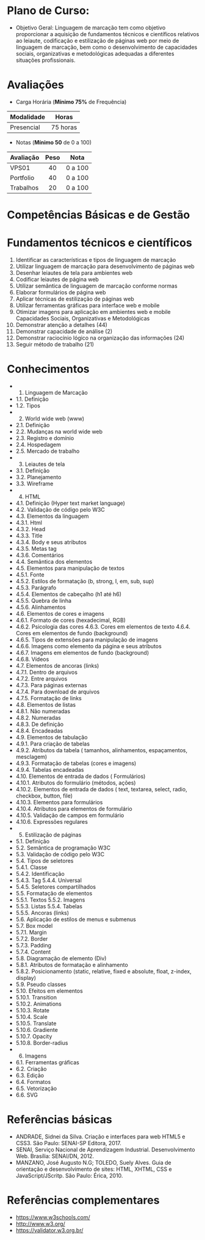 # Plano de Curso:

- Objetivo Geral: Linguagem de marcação tem como objetivo proporcionar a aquisição de fundamentos técnicos e científicos relativos ao leiaute, codificação e estilização de páginas web por meio de linguagem de marcação, bem como o desenvolvimento de capacidades sociais, organizativas e metodológicas adequadas a diferentes situações profissionais.

# Avaliações
- Carga Horária (**Mínimo 75%** de Frequência)

|Modalidade|Horas|
|-|-|
|Presencial|75 horas|

- Notas (**Mínimo 50** de 0 a 100)

|Avaliação|Peso|Nota|
|-|:-:|:-:|
|VPS01|40|0 a 100|
|Portfolio|40|0 a 100|
|Trabalhos|20|0 a 100|

# Competências Básicas e de Gestão 
# Fundamentos técnicos e científicos

1. Identificar as características e tipos de linguagem de marcação
2. Utilizar linguagem de marcação para desenvolvimento de páginas web
3. Desenhar leiautes de tela para ambientes web
4. Codificar leiautes de página web
5. Utilizar semântica de linguagem de marcação conforme normas
6. Elaborar formulários de página web
7. Aplicar técnicas de estilização de páginas web
8. Utilizar ferramentas gráficas para interface web e mobile
9. Otimizar imagens para aplicação em ambientes web e mobile  
Capacidades Sociais, Organizativas e Metodológicas
1. Demonstrar atenção a detalhes (44)
2. Demonstrar capacidade de análise (2)
3. Demonstrar raciocínio lógico na organização das informações (24)
4. Seguir método de trabalho (21)

# Conhecimentos 

- 1. Linguagem de Marcação
- 1.1. Definição
- 1.2. Tipos
- 2. World wide web (www)
- 2.1. Definição
- 2.2. Mudanças na world wide web
- 2.3. Registro e domínio
- 2.4. Hospedagem
- 2.5. Mercado de trabalho
- 3. Leiautes de tela
- 3.1. Definição
- 3.2. Planejamento
- 3.3. Wireframe
- 4. HTML
- 4.1. Definição (Hyper text market language)
- 4.2. Validação de código pelo W3C
- 4.3. Elementos da linguagem
- 4.3.1. Html
- 4.3.2. Head
- 4.3.3. Title
- 4.3.4. Body e seus atributos
- 4.3.5. Metas tag
- 4.3.6. Comentários
- 4.4. Semântica dos elementos
- 4.5. Elementos para manipulação de textos
- 4.5.1. Fonte
- 4.5.2. Estilos de formatação (b, strong, I, em, sub, sup)
- 4.5.3. Parágrafo
- 4.5.4. Elementos de cabeçalho (h1 até h6)
- 4.5.5. Quebra de linha
- 4.5.6. Alinhamentos
- 4.6. Elementos de cores e imagens
- 4.6.1. Formato de cores (hexadecimal, RGB)
- 4.6.2. Psicologia das cores 4.6.3. Cores em elementos de texto 4.6.4. Cores em elementos de fundo (background)
- 4.6.5. Tipos de extensões para manipulação de imagens
- 4.6.6. Imagens como elemento da página e seus atributos
- 4.6.7. Imagens em elementos de fundo (background)
- 4.6.8. Vídeos
- 4.7. Elementos de ancoras (links)
- 4.7.1. Dentro de arquivos
- 4.7.2. Entre arquivos
- 4.7.3. Para páginas externas
- 4.7.4. Para download de arquivos
- 4.7.5. Formatação de links
- 4.8. Elementos de listas
- 4.8.1. Não numeradas
- 4.8.2. Numeradas
- 4.8.3. De definição
- 4.8.4. Encadeadas
- 4.9. Elementos de tabulação
- 4.9.1. Para criação de tabelas
- 4.9.2. Atributos da tabela ( tamanhos, alinhamentos, espaçamentos, mesclagem)
- 4.9.3. Formatação de tabelas (cores e imagens)
- 4.9.4. Tabelas encadeadas
- 4.10. Elementos de entrada de dados ( Formulários)
- 4.10.1. Atributos do formulário (métodos, ações)
- 4.10.2. Elementos de entrada de dados ( text, textarea, select, radio, checkbox, button, file)
- 4.10.3. Elementos para formulários
- 4.10.4. Atributos para elementos de formulário
- 4.10.5. Validação de campos em formulário
- 4.10.6. Expressões regulares
- 5. Estilização de páginas
- 5.1. Definição
- 5.2. Semântica de programação W3C
- 5.3. Validação de código pelo W3C
- 5.4. Tipos de seletores
- 5.4.1. Classe
- 5.4.2. Identificação
- 5.4.3. Tag 5.4.4. Universal
- 5.4.5. Seletores compartilhados
- 5.5. Formatação de elementos 
- 5.5.1. Textos 5.5.2. Imagens
- 5.5.3. Listas 5.5.4. Tabelas
- 5.5.5. Ancoras (links)
- 5.6. Aplicação de estilos de menus e submenus
- 5.7. Box model
- 5.7.1. Margin
- 5.7.2. Border
- 5.7.3. Padding
- 5.7.4. Content
- 5.8. Diagramação de elemento (Div)
- 5.8.1. Atributos de formatação e alinhamento
- 5.8.2. Posicionamento (static, relative, fixed e absolute, float, z-index, display)
- 5.9. Pseudo classes
- 5.10. Efeitos em elementos
- 5.10.1. Transition
- 5.10.2. Animations
- 5.10.3. Rotate
- 5.10.4. Scale
- 5.10.5. Translate
- 5.10.6. Gradiente
- 5.10.7. Opacity
- 5.10.8. Border-radius
- 6. Imagens
- 6.1.  Ferramentas gráficas
- 6.2. Criação
- 6.3. Edição
- 6.4. Formatos
- 6.5. Vetorização
- 6.6. SVG 

# Referências básicas

- ANDRADE, Sidnei da Silva. Criação e interfaces para web HTML5 e CSS3. São Paulo: SENAI-SP Editora, 2017.
- SENAI, Serviço Nacional de Aprendizagem Industrial. Desenvolvimento Web. Brasília: SENAI/DN, 2012.
- MANZANO, José Augusto N.G; TOLEDO, Suely Alves. Guia de orientação e desenvolvimento de sites: HTML, XHTML, CSS e JavaScript/JScritp. São Paulo: Érica, 2010. 

# Referências complementares 
- https://www.w3schools.com/
- http://www.w3.org/
- https://validator.w3.org.br/  
